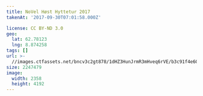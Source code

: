 ```yaml
---
title: NoVel Høst Hyttetur 2017
takenAt: '2017-09-30T07:01:58.000Z'

license: CC BY-ND 3.0
geo:
  lat: 62.78123
  lng: 8.874258
tags: []
url: >-
  //images.ctfassets.net/bncv3c2gt878/1dHZ3HunJrmR3mHveq6rVE/b3c91f4e60caafad5cf8a791919c54de/novel-hst-hyttetur-2017_36766736873_o
size: 2247479
image:
  width: 2358
  height: 4192
---
```

